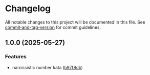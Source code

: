 # Changelog

All notable changes to this project will be documented in this file. See [commit-and-tag-version](https://github.com/absolute-version/commit-and-tag-version) for commit guidelines.

## 1.0.0 (2025-05-27)


### Features

* narcissistic number kata ([b97f8cb](https://github.com/rbseaver/codewars/commit/b97f8cb223e0d66815fe83759e53fb2685b3a91c))
